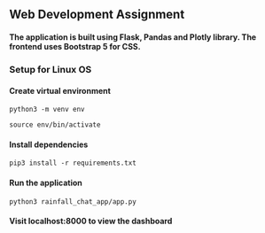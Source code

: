 ## Web Development Assignment

#### The application is built using Flask, Pandas and Plotly library. The frontend uses Bootstrap 5 for CSS.

### Setup for Linux OS

#### Create virtual environment 

`python3 -m venv env`

`source env/bin/activate`

#### Install dependencies

`pip3 install -r requirements.txt`

#### Run the application

`python3 rainfall_chat_app/app.py`

#### Visit localhost:8000 to view the dashboard
